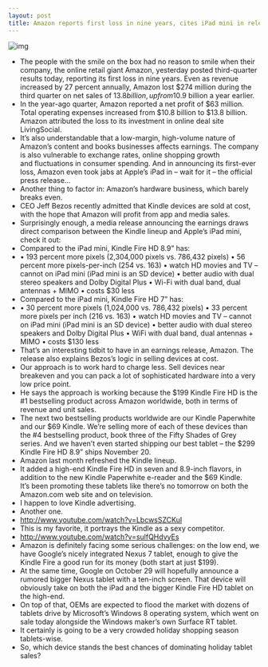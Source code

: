 ```yaml
---
layout: post
title: Amazon reports first loss in nine years, cites iPad mini in release
---
```

![img](http://media.idownloadblog.com/wp-content/uploads/2012/10/Amazon-smile-box-logo-001.jpg)
* The people with the smile on the box had no reason to smile when their company, the online retail giant Amazon, yesterday posted third-quarter results today, reporting its first loss in nine years. Even as revenue increased by 27 percent annually, Amazon lost $274 million during the third quarter on net sales of $13.8 billion, up from $10.9 billion a year earlier.
* In the year-ago quarter, Amazon reported a net profit of $63 million. Total operating expenses increased from $10.8 billion to $13.8 billion. Amazon attributed the loss to its investment in online deal site LivingSocial.
* It’s also understandable that a low-margin, high-volume nature of Amazon’s content and books businesses affects earnings. The company is also vulnerable to exchange rates, online shopping growth and fluctuations in consumer spending. And in announcing its first-ever loss, Amazon even took jabs at Apple’s iPad in – wait for it – the official press release…
* Another thing to factor in: Amazon’s hardware business, which barely breaks even.
* CEO Jeff Bezos recently admitted that Kindle devices are sold at cost, with the hope that Amazon will profit from app and media sales.
* Surprisingly enough, a media release announcing the earnings draws direct comparison between the Kindle lineup and Apple’s iPad mini, check it out:
* Compared to the iPad mini, Kindle Fire HD 8.9” has:
* • 193 percent more pixels (2,304,000 pixels vs. 786,432 pixels) • 56 percent more pixels-per-inch (254 vs. 163) • watch HD movies and TV – cannot on iPad mini (iPad mini is an SD device) • better audio with dual stereo speakers and Dolby Digital Plus • Wi-Fi with dual band, dual antennas + MIMO • costs $30 less
* Compared to the iPad mini, Kindle Fire HD 7” has:
* • 30 percent more pixels (1,024,000 vs. 786,432 pixels) • 33 percent more pixels per inch (216 vs. 163) • watch HD movies and TV – cannot on iPad mini (iPad mini is an SD device) • better audio with dual stereo speakers and Dolby Digital Plus • WiFi with dual band, dual antennas + MIMO • costs $130 less
* That’s an interesting tidbit to have in an earnings release, Amazon. The release also explains Bezos’s logic in selling devices at cost.
* Our approach is to work hard to charge less. Sell devices near breakeven and you can pack a lot of sophisticated hardware into a very low price point.
* He says the approach is working because the $199 Kindle Fire HD is the #1 bestselling product across Amazon worldwide, both in terms of revenue and unit sales.
* The next two bestselling products worldwide are our Kindle Paperwhite and our $69 Kindle. We’re selling more of each of these devices than the #4 bestselling product, book three of the Fifty Shades of Grey series. And we haven’t even started shipping our best tablet – the $299 Kindle Fire HD 8.9” ships November 20.
* Amazon last month refreshed the Kindle lineup.
* It added a high-end Kindle Fire HD in seven and 8.9-inch flavors, in addition to the new Kindle Paperwhite e-reader and the $69 Kindle. It’s been promoting these tablets like there’s no tomorrow on both the Amazon.com web site and on television.
* I happen to love Kindle advertising.
* Another one.
* http://www.youtube.com/watch?v=LbcwsSZCKuI
* This is my favorite, it portrays the Kindle as a sexy competitor.
* http://www.youtube.com/watch?v=sulfQHdvyEs
* Amazon is definitely facing some serious challenges: on the low end, we have Google’s nicely integrated Nexus 7 tablet, enough to give the Kindle Fire a good run for its money (both start at just $199).
* At the same time, Google on October 29 will hopefully announce a rumored bigger Nexus tablet with a ten-inch screen. That device will obviously take on both the iPad and the bigger Kindle Fire HD tablet on the high-end.
* On top of that, OEMs are expected to flood the market with dozens of tablets drive by Microsoft’s Windows 8 operating system, which went on sale today alongside the Windows maker’s own Surface RT tablet.
* It certainly is going to be a very crowded holiday shopping season tablets-wise.
* So, which device stands the best chances of dominating holiday tablet sales?

